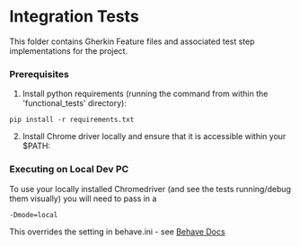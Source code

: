 #  Integration Tests

This folder contains Gherkin Feature files and associated test step implementations for the project.

### Prerequisites

1. Install python requirements (running the command from within the 'functional_tests' directory):
```
pip install -r requirements.txt
```
2. Install Chrome driver locally and ensure that it is accessible within your $PATH: 

### Executing on Local Dev PC

To use your locally installed Chromedriver (and see the tests running/debug them visually) you will need to pass in a
```
-Dmode=local
```
This overrides the setting in behave.ini - see [Behave Docs](http://pythonhosted.org//behave/new_and_noteworthy_v1.2.5.html#index-7)

